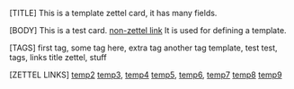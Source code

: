 [TITLE]
This is a template zettel card, it has many fields.

[BODY]
This is a test card. [non-zettel link](some_link.md)
It is used for defining a template.

[TAGS]
first tag, some tag here, extra tag
another tag
template, test
test, tags, links
title
zettel, stuff 

[ZETTEL LINKS] 
[temp2](temp2.md) 
[temp3](temp3.md), [temp4](temp4.md)
[temp5](temp5.md),
[temp6](temp6.md),
[temp7](temp7.md)
[temp8](temp8.md) [temp9](temp9.md) 
